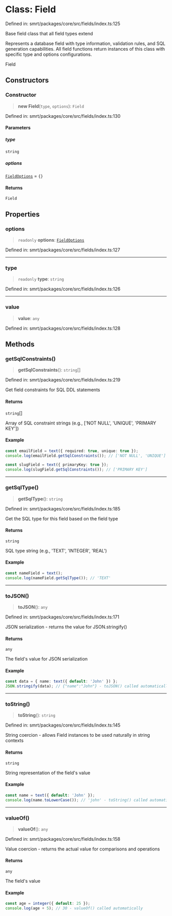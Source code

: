 # Class: Field

Defined in: smrt/packages/core/src/fields/index.ts:125

Base field class that all field types extend

Represents a database field with type information, validation rules,
and SQL generation capabilities. All field functions return instances
of this class with specific type and options configurations.

 Field

## Constructors

### Constructor

> **new Field**(`type`, `options`): `Field`

Defined in: smrt/packages/core/src/fields/index.ts:130

#### Parameters

##### type

`string`

##### options

[`FieldOptions`](../interfaces/FieldOptions.md) = `{}`

#### Returns

`Field`

## Properties

### options

> `readonly` **options**: [`FieldOptions`](../interfaces/FieldOptions.md)

Defined in: smrt/packages/core/src/fields/index.ts:127

***

### type

> `readonly` **type**: `string`

Defined in: smrt/packages/core/src/fields/index.ts:126

***

### value

> **value**: `any`

Defined in: smrt/packages/core/src/fields/index.ts:128

## Methods

### getSqlConstraints()

> **getSqlConstraints**(): `string`[]

Defined in: smrt/packages/core/src/fields/index.ts:219

Get field constraints for SQL DDL statements

#### Returns

`string`[]

Array of SQL constraint strings (e.g., ['NOT NULL', 'UNIQUE', 'PRIMARY KEY'])

#### Example

```typescript
const emailField = text({ required: true, unique: true });
console.log(emailField.getSqlConstraints()); // ['NOT NULL', 'UNIQUE']

const slugField = text({ primaryKey: true });
console.log(slugField.getSqlConstraints()); // ['PRIMARY KEY']
```

***

### getSqlType()

> **getSqlType**(): `string`

Defined in: smrt/packages/core/src/fields/index.ts:185

Get the SQL type for this field based on the field type

#### Returns

`string`

SQL type string (e.g., 'TEXT', 'INTEGER', 'REAL')

#### Example

```typescript
const nameField = text();
console.log(nameField.getSqlType()); // 'TEXT'
```

***

### toJSON()

> **toJSON**(): `any`

Defined in: smrt/packages/core/src/fields/index.ts:171

JSON serialization - returns the value for JSON.stringify()

#### Returns

`any`

The field's value for JSON serialization

#### Example

```typescript
const data = { name: text({ default: 'John' }) };
JSON.stringify(data); // {"name":"John"} - toJSON() called automatically
```

***

### toString()

> **toString**(): `string`

Defined in: smrt/packages/core/src/fields/index.ts:145

String coercion - allows Field instances to be used naturally in string contexts

#### Returns

`string`

String representation of the field's value

#### Example

```typescript
const name = text({ default: 'John' });
console.log(name.toLowerCase()); // 'john' - toString() called automatically
```

***

### valueOf()

> **valueOf**(): `any`

Defined in: smrt/packages/core/src/fields/index.ts:158

Value coercion - returns the actual value for comparisons and operations

#### Returns

`any`

The field's value

#### Example

```typescript
const age = integer({ default: 25 });
console.log(age + 5); // 30 - valueOf() called automatically
```
